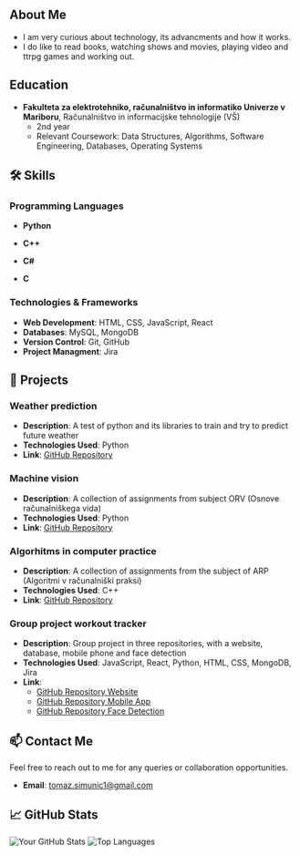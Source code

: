 ## About Me

- I am very curious about technology, its advancments and how it works.
- I do like to read books, watching shows and movies, playing video and ttrpg games and working out.

## Education

- **Fakulteta za elektrotehniko, računalništvo in informatiko Univerze v Mariboru**, Računalništvo in informacijske tehnologije (VŠ)
  - 2nd year
  - Relevant Coursework: Data Structures, Algorithms, Software Engineering, Databases, Operating Systems

## 🛠️ Skills

### Programming Languages
- **Python**
- **C++**
- **C#**

- **C**

### Technologies & Frameworks
- **Web Development**: HTML, CSS, JavaScript, React
- **Databases**: MySQL, MongoDB
- **Version Control**: Git, GitHub
- **Project Managment**: Jira

## 🚀 Projects

### Weather prediction
- **Description**: A test of python and its libraries to train and try to predict future weather
- **Technologies Used**: Python
- **Link**: [GitHub Repository](https://github.com/TomazSi/WeatherPredict)

### Machine vision
- **Description**: A collection of assignments from subject ORV (Osnove računalniškega vida)
- **Technologies Used**: Python
- **Link**: [GitHub Repository](https://github.com/TomazSi/ORV-naloge)

### Algorhitms in computer practice
- **Description**: A collection of assignments from the subject of ARP (Algoritmi v računalniški praksi)
- **Technologies Used**: C++
- **Link**: [GitHub Repository](https://github.com/TomazSi/ARP-naloge)

### Group project workout tracker
- **Description**: Group project in three repositories, with a website, database, mobile phone and face detection
- **Technologies Used**: JavaScript, React, Python, HTML, CSS, MongoDB, Jira
- **Link**:
  - [GitHub Repository Website](https://github.com/Gaalix/raziprojekt)
  - [GitHub Repository Mobile App](https://github.com/Gaalix/npoprojekt)
  - [GitHub Repository Face Detection](https://github.com/Gaalix/orvprojekt)

## 📫 Contact Me

Feel free to reach out to me for any queries or collaboration opportunities.

- **Email**: [tomaz.simunic1@gmail.com](mailto:tomaz.simunic1@gmail.com)

## 📈 GitHub Stats

![Your GitHub Stats](https://github-readme-stats.vercel.app/api?username=TomazSi&show_icons=true&theme=radical)
![Top Languages](https://github-readme-stats.vercel.app/api/top-langs/?username=TomazSi&layout=compact&theme=radical)
